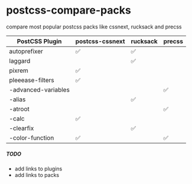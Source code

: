 # postcss-compare-packs
compare most popular postcss packs like cssnext, rucksack and precss

| PostCSS Plugin      | postcss-cssnext                | rucksack                       | precss               |
| ------------------- | ------------------------------ | ------------------------------ | -------------------- |
| autoprefixer        | :white_check_mark:             | :white_check_mark:             |                      |
| laggard             |                                | :white_check_mark:             |                      |
| pixrem              | :white_check_mark:             |                                |                      |
| pleeease-filters    | :white_check_mark:             |                                |                      |
| -advanced-variables |                                |                                |  :white_check_mark:  |
| -alias              |                                | :white_check_mark:             |                      |
| -atroot             |                                |                                |  :white_check_mark:  |
| -calc               | :white_check_mark:             |                                |                      |
| -clearfix           |                                | :white_check_mark:             |                      |
| -color-function     | :white_check_mark:             |                                | :white_check_mark:   |

##### TODO

- add links to plugins 
- add links to packs
